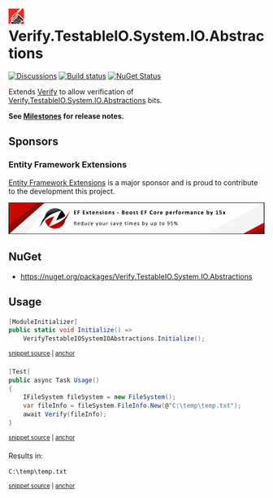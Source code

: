 # <img src="/src/icon.png" height="30px"> Verify.TestableIO.System.IO.Abstractions

[![Discussions](https://img.shields.io/badge/Verify-Discussions-yellow?svg=true&label=)](https://github.com/orgs/VerifyTests/discussions)
[![Build status](https://ci.appveyor.com/api/projects/status/8i6xgngkisbxxye6?svg=true)](https://ci.appveyor.com/project/SimonCropp/verify-testableio-system-io-abstractions)
[![NuGet Status](https://img.shields.io/nuget/v/Verify.TestableIO.System.IO.Abstractions.svg)](https://www.nuget.org/packages/Verify.TestableIO.System.IO.Abstractions/)

Extends [Verify](https://github.com/VerifyTests/Verify) to allow verification of [Verify.TestableIO.System.IO.Abstractions](https://github.com/TestableIO/System.IO.Abstractions) bits.<!-- singleLineInclude: intro. path: /docs/intro.include.md -->

**See [Milestones](../../milestones?state=closed) for release notes.**


## Sponsors


### Entity Framework Extensions<!-- include: zzz. path: /docs/zzz.include.md -->

[Entity Framework Extensions](https://entityframework-extensions.net/?utm_source=simoncropp&utm_medium=https://github.com/VerifyTests/Verify.TestableIO.System.IO.Abstractions) is a major sponsor and is proud to contribute to the development this project.

[![Entity Framework Extensions](https://raw.githubusercontent.com/VerifyTests/Verify.TestableIO.System.IO.Abstractions/refs/heads/main/docs/zzz.png)](https://entityframework-extensions.net/?utm_source=simoncropp&utm_medium=Verify.TestableIO.System.IO.Abstractions)<!-- endInclude -->


## NuGet

 * https://nuget.org/packages/Verify.TestableIO.System.IO.Abstractions


## Usage

<!-- snippet: Enable -->
<a id='snippet-Enable'></a>
```cs
[ModuleInitializer]
public static void Initialize() =>
    VerifyTestableIOSystemIOAbstractions.Initialize();
```
<sup><a href='/src/Tests/ModuleInitializer.cs#L6-L12' title='Snippet source file'>snippet source</a> | <a href='#snippet-Enable' title='Start of snippet'>anchor</a></sup>
<!-- endSnippet -->

<!-- snippet: Usage -->
<a id='snippet-Usage'></a>
```cs
[Test]
public async Task Usage()
{
    IFileSystem fileSystem = new FileSystem();
    var fileInfo = fileSystem.FileInfo.New(@"C:\temp\temp.txt");
    await Verify(fileInfo);
}
```
<sup><a href='/src/Tests/Tests.cs#L4-L14' title='Snippet source file'>snippet source</a> | <a href='#snippet-Usage' title='Start of snippet'>anchor</a></sup>
<!-- endSnippet -->

Results in:

<!-- snippet: Tests.Usage.verified.txt -->
<a id='snippet-Tests.Usage.verified.txt'></a>
```txt
C:\temp\temp.txt
```
<sup><a href='/src/Tests/Tests.Usage.verified.txt#L1-L1' title='Snippet source file'>snippet source</a> | <a href='#snippet-Tests.Usage.verified.txt' title='Start of snippet'>anchor</a></sup>
<!-- endSnippet -->
